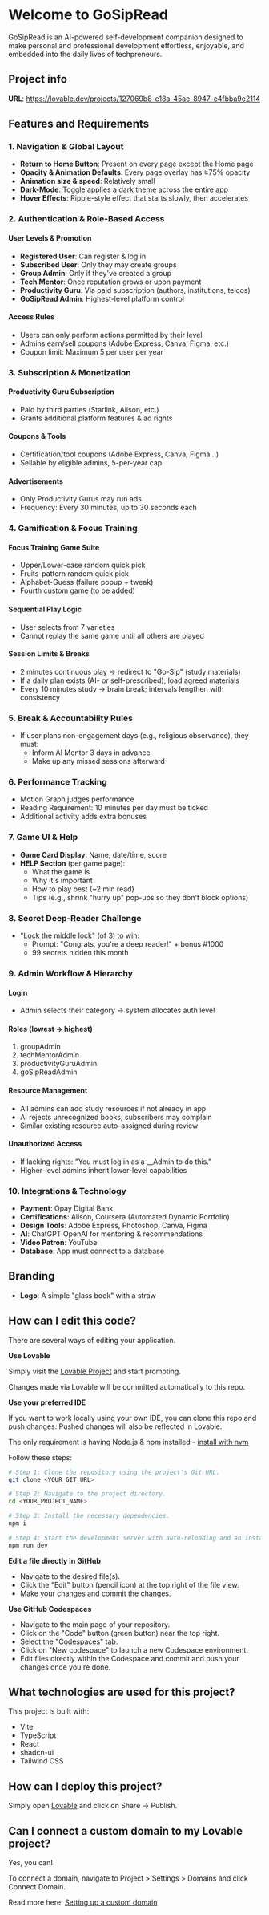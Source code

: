 
# Welcome to GoSipRead

GoSipRead is an AI-powered self-development companion designed to make personal and professional development effortless, enjoyable, and embedded into the daily lives of techpreneurs.

## Project info

**URL**: https://lovable.dev/projects/127069b8-e18a-45ae-8947-c4fbba9e2114

## Features and Requirements

### 1. Navigation & Global Layout

- **Return to Home Button**: Present on every page except the Home page
- **Opacity & Animation Defaults**: Every page overlay has ≥75% opacity
- **Animation size & speed**: Relatively small
- **Dark-Mode**: Toggle applies a dark theme across the entire app
- **Hover Effects**: Ripple-style effect that starts slowly, then accelerates

### 2. Authentication & Role-Based Access

#### User Levels & Promotion

- **Registered User**: Can register & log in
- **Subscribed User**: Only they may create groups
- **Group Admin**: Only if they've created a group
- **Tech Mentor**: Once reputation grows or upon payment
- **Productivity Guru**: Via paid subscription (authors, institutions, telcos)
- **GoSipRead Admin**: Highest-level platform control

#### Access Rules

- Users can only perform actions permitted by their level
- Admins earn/sell coupons (Adobe Express, Canva, Figma, etc.)
- Coupon limit: Maximum 5 per user per year

### 3. Subscription & Monetization

#### Productivity Guru Subscription

- Paid by third parties (Starlink, Alison, etc.)
- Grants additional platform features & ad rights

#### Coupons & Tools

- Certification/tool coupons (Adobe Express, Canva, Figma...)
- Sellable by eligible admins, 5-per-year cap

#### Advertisements

- Only Productivity Gurus may run ads
- Frequency: Every 30 minutes, up to 30 seconds each

### 4. Gamification & Focus Training

#### Focus Training Game Suite

- Upper/Lower-case random quick pick
- Fruits-pattern random quick pick
- Alphabet-Guess (failure popup + tweak)
- Fourth custom game (to be added)

#### Sequential Play Logic

- User selects from 7 varieties
- Cannot replay the same game until all others are played

#### Session Limits & Breaks

- 2 minutes continuous play → redirect to "Go-Sip" (study materials)
- If a daily plan exists (AI- or self-prescribed), load agreed materials
- Every 10 minutes study → brain break; intervals lengthen with consistency

### 5. Break & Accountability Rules

- If user plans non-engagement days (e.g., religious observance), they must:
  - Inform AI Mentor 3 days in advance
  - Make up any missed sessions afterward

### 6. Performance Tracking

- Motion Graph judges performance
- Reading Requirement: 10 minutes per day must be ticked
- Additional activity adds extra bonuses

### 7. Game UI & Help

- **Game Card Display**: Name, date/time, score
- **HELP Section** (per game page):
  - What the game is
  - Why it's important
  - How to play best (~2 min read)
  - Tips (e.g., shrink "hurry up" pop-ups so they don't block options)

### 8. Secret Deep-Reader Challenge

- "Lock the middle lock" (of 3) to win:
  - Prompt: "Congrats, you're a deep reader!" + bonus #1000
  - 99 secrets hidden this month

### 9. Admin Workflow & Hierarchy

#### Login

- Admin selects their category → system allocates auth level

#### Roles (lowest → highest)

1. groupAdmin
2. techMentorAdmin
3. productivityGuruAdmin
4. goSipReadAdmin

#### Resource Management

- All admins can add study resources if not already in app
- AI rejects unrecognized books; subscribers may complain
- Similar existing resource auto-assigned during review

#### Unauthorized Access

- If lacking rights: "You must log in as a __Admin to do this."
- Higher-level admins inherit lower-level capabilities

### 10. Integrations & Technology

- **Payment**: Opay Digital Bank
- **Certifications**: Alison, Coursera (Automated Dynamic Portfolio)
- **Design Tools**: Adobe Express, Photoshop, Canva, Figma
- **AI**: ChatGPT OpenAI for mentoring & recommendations
- **Video Patron**: YouTube
- **Database**: App must connect to a database

## Branding

- **Logo**: A simple "glass book" with a straw

## How can I edit this code?

There are several ways of editing your application.

**Use Lovable**

Simply visit the [Lovable Project](https://lovable.dev/projects/127069b8-e18a-45ae-8947-c4fbba9e2114) and start prompting.

Changes made via Lovable will be committed automatically to this repo.

**Use your preferred IDE**

If you want to work locally using your own IDE, you can clone this repo and push changes. Pushed changes will also be reflected in Lovable.

The only requirement is having Node.js & npm installed - [install with nvm](https://github.com/nvm-sh/nvm#installing-and-updating)

Follow these steps:

```sh
# Step 1: Clone the repository using the project's Git URL.
git clone <YOUR_GIT_URL>

# Step 2: Navigate to the project directory.
cd <YOUR_PROJECT_NAME>

# Step 3: Install the necessary dependencies.
npm i

# Step 4: Start the development server with auto-reloading and an instant preview.
npm run dev
```

**Edit a file directly in GitHub**

- Navigate to the desired file(s).
- Click the "Edit" button (pencil icon) at the top right of the file view.
- Make your changes and commit the changes.

**Use GitHub Codespaces**

- Navigate to the main page of your repository.
- Click on the "Code" button (green button) near the top right.
- Select the "Codespaces" tab.
- Click on "New codespace" to launch a new Codespace environment.
- Edit files directly within the Codespace and commit and push your changes once you're done.

## What technologies are used for this project?

This project is built with:

- Vite
- TypeScript
- React
- shadcn-ui
- Tailwind CSS

## How can I deploy this project?

Simply open [Lovable](https://lovable.dev/projects/127069b8-e18a-45ae-8947-c4fbba9e2114) and click on Share -> Publish.

## Can I connect a custom domain to my Lovable project?

Yes, you can!

To connect a domain, navigate to Project > Settings > Domains and click Connect Domain.

Read more here: [Setting up a custom domain](https://docs.lovable.dev/tips-tricks/custom-domain#step-by-step-guide)
